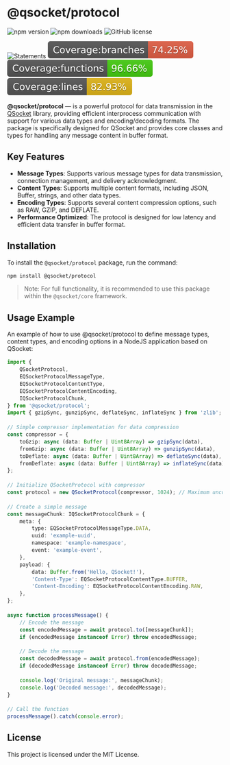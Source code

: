 # @qsocket/protocol

![npm version](https://img.shields.io/npm/v/@qsocket/protocol) ![npm downloads](https://img.shields.io/npm/dm/@qsocket/protocol) ![GitHub license](https://img.shields.io/github/license/qsocket-js/protocol)

![Statements](https://github.com/qsocket-js/protocol/main/coverage/badge-statements.svg) ![Branches](./coverage/badge-branches.svg) ![Functions](./coverage/badge-functions.svg) ![Lines](./coverage/badge-lines.svg)

**@qsocket/protocol** — is a powerful protocol for data transmission in the [QSocket](https://www.npmjs.com/package/@qsocket) library, providing efficient interprocess communication with support for various data types and encoding/decoding formats. The package is specifically designed for QSocket and provides core classes and types for handling any message content in buffer format.

## Key Features

- **Message Types**: Supports various message types for data transmission, connection management, and delivery acknowledgment.
- **Content Types**: Supports multiple content formats, including JSON, Buffer, strings, and other data types.
- **Encoding Types**: Supports several content compression options, such as RAW, GZIP, and DEFLATE.
- **Performance Optimized**: The protocol is designed for low latency and efficient data transfer in buffer format.

## Installation

To install the `@qsocket/protocol` package, run the command:

```bash
npm install @qsocket/protocol
```

> Note: For full functionality, it is recommended to use this package within the `@qsocket/core` framework.

## Usage Example

An example of how to use @qsocket/protocol to define message types, content types, and encoding options in a NodeJS application based on QSocket:

```typescript
import {
	QSocketProtocol,
	EQSocketProtocolMessageType,
	EQSocketProtocolContentType,
	EQSocketProtocolContentEncoding,
	IQSocketProtocolChunk,
} from '@qsocket/protocol';
import { gzipSync, gunzipSync, deflateSync, inflateSync } from 'zlib';

// Simple compressor implementation for data compression
const compressor = {
	toGzip: async (data: Buffer | Uint8Array) => gzipSync(data),
	fromGzip: async (data: Buffer | Uint8Array) => gunzipSync(data),
	toDeflate: async (data: Buffer | Uint8Array) => deflateSync(data),
	fromDeflate: async (data: Buffer | Uint8Array) => inflateSync(data),
};

// Initialize QSocketProtocol with compressor
const protocol = new QSocketProtocol(compressor, 1024); // Maximum uncompressed size - 1KB

// Create a simple message
const messageChunk: IQSocketProtocolChunk = {
	meta: {
		type: EQSocketProtocolMessageType.DATA,
		uuid: 'example-uuid',
		namespace: 'example-namespace',
		event: 'example-event',
	},
	payload: {
		data: Buffer.from('Hello, QSocket!'),
		'Content-Type': EQSocketProtocolContentType.BUFFER,
		'Content-Encoding': EQSocketProtocolContentEncoding.RAW,
	},
};

async function processMessage() {
	// Encode the message
	const encodedMessage = await protocol.to([messageChunk]);
	if (encodedMessage instanceof Error) throw encodedMessage;

	// Decode the message
	const decodedMessage = await protocol.from(encodedMessage);
	if (decodedMessage instanceof Error) throw decodedMessage;

	console.log('Original message:', messageChunk);
	console.log('Decoded message:', decodedMessage);
}

// Call the function
processMessage().catch(console.error);
```

## License

This project is licensed under the MIT License.
